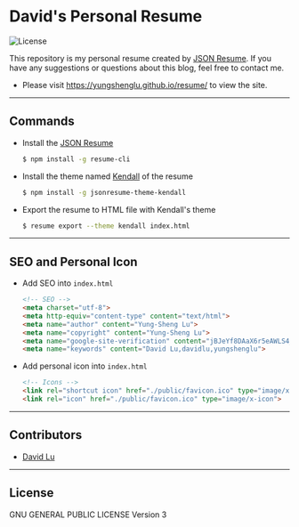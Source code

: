 # David's Personal Resume

![License](https://img.shields.io/badge/Licence-GPL3.0-blue.svg?&longCache=true&style=for-the-badge)

This repository is my personal resume created by [JSON Resume](https://jsonresume.org/getting-started/). If you have any suggestions or questions about this blog, feel free to contact me.

* Please visit https://yungshenglu.github.io/resume/ to view the site.

---
## Commands

* Install the [JSON Resume](https://jsonresume.org/getting-started/)
    ```bash
    $ npm install -g resume-cli
    ```
* Install the theme named [Kendall](http://themes.jsonresume.org/theme/kendall) of the resume
    ```bash
    $ npm install -g jsonresume-theme-kendall
    ```
* Export the resume to HTML file with Kendall's theme
    ```bash
    $ resume export --theme kendall index.html
    ```

---
## SEO and Personal Icon

* Add SEO into `index.html`
    ```html
    <!-- SEO -->
    <meta charset="utf-8">
    <meta http-equiv="content-type" content="text/html">
    <meta name="author" content="Yung-Sheng Lu">
    <meta name="copyright" content="Yung-Sheng Lu">
    <meta name="google-site-verification" content="jBJeYf8DAaX6r5eAWLS4_Q5jiRIBS1phgG-C06lSEcA" />
    <meta name="keywords" content="David Lu,davidlu,yungshenglu">
    ```
* Add personal icon into `index.html`
    ```html
    <!-- Icons -->
    <link rel="shortcut icon" href="./public/favicon.ico" type="image/x-icon">
    <link rel="icon" href="./public/favicon.ico" type="image/x-icon">
    ```

---
## Contributors

* [David Lu](https://github.com/yungshenglu)

---
## License

GNU GENERAL PUBLIC LICENSE Version 3